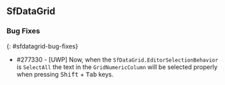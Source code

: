 ## SfDataGrid

### Bug Fixes
{: #sfdatagrid-bug-fixes}

* \#277330 - [UWP] Now, when the `SfDataGrid.EditorSelectionBehavior` is `SelectAll` the text in the `GridNumericColumn` will be selected properly when pressing <kbd>Shift</kbd> + <kbd>Tab</kbd> keys.